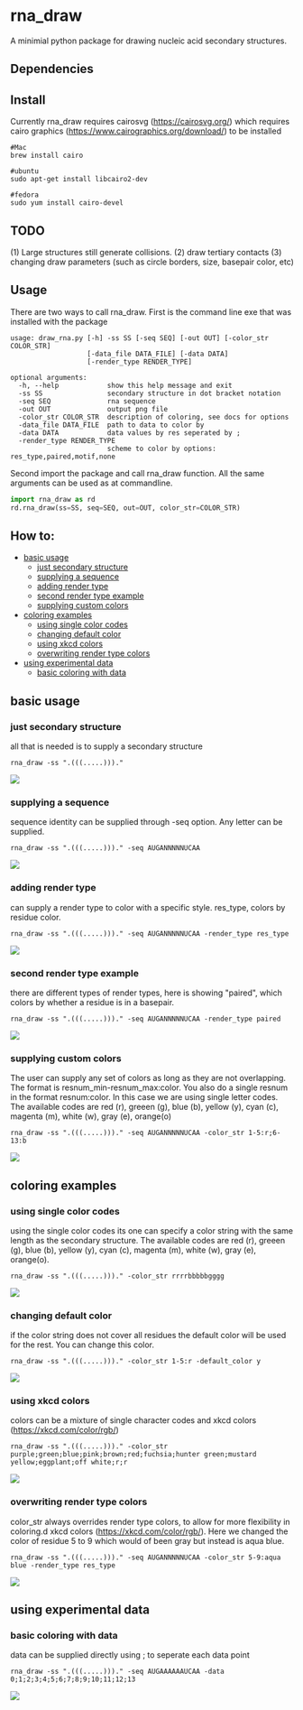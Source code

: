 # rna_draw

A minimial python package for drawing nucleic acid secondary structures. 

## Dependencies



## Install

Currently rna_draw requires cairosvg (https://cairosvg.org/) which requires cairo graphics (https://www.cairographics.org/download/) to be installed

```shell
#Mac 
brew install cairo

#ubuntu 
sudo apt-get install libcairo2-dev

#fedora 
sudo yum install cairo-devel

```

## TODO

(1) Large structures still generate collisions. 
(2) draw tertiary contacts 
(3) changing draw parameters (such as circle borders, size, basepair color, etc)

## Usage

There are two ways to call rna_draw. First is the command line exe that was installed with the package 

```shell
usage: draw_rna.py [-h] -ss SS [-seq SEQ] [-out OUT] [-color_str COLOR_STR]
                   [-data_file DATA_FILE] [-data DATA]
                   [-render_type RENDER_TYPE]

optional arguments:
  -h, --help            show this help message and exit
  -ss SS                secondary structure in dot bracket notation
  -seq SEQ              rna sequence
  -out OUT              output png file
  -color_str COLOR_STR  description of coloring, see docs for options
  -data_file DATA_FILE  path to data to color by
  -data DATA            data values by res seperated by ;
  -render_type RENDER_TYPE
                        scheme to color by options: res_type,paired,motif,none
```

Second import the package and call rna_draw function. All the same arguments can be used as at commandline.

```python
import rna_draw as rd 
rd.rna_draw(ss=SS, seq=SEQ, out=OUT, color_str=COLOR_STR)
```

## How to: 

- [basic usage](#basic-usage)
	- [just secondary structure](#just-secondary-structure)
	- [supplying a sequence](#supplying-a-sequence)
	- [adding render type](#adding-render-type)
	- [second render type example](#second-render-type-example)
	- [supplying custom colors](#supplying-custom-colors)
- [coloring examples](#coloring-examples)
	- [using single color codes](#using-single-color-codes)
	- [changing default color](#changing-default-color)
	- [using xkcd colors](#using-xkcd-colors)
	- [overwriting render type colors](#overwriting-render-type-colors)
- [using experimental data](#using-experimental-data)
	- [basic coloring with data](#basic-coloring-with-data)
## basic usage
### just secondary structure
all that is needed is to supply a secondary structure
```shell
rna_draw -ss ".(((.....)))." 
```
![](resources/imgs/test_0.png)
### supplying a sequence
sequence identity can be supplied through -seq option. Any letter can be supplied.
```shell
rna_draw -ss ".(((.....)))." -seq AUGANNNNNUCAA 
```
![](resources/imgs/test_1.png)
### adding render type
can supply a render type to color with a specific style. res_type, colors by residue color.
```shell
rna_draw -ss ".(((.....)))." -seq AUGANNNNNUCAA -render_type res_type 
```
![](resources/imgs/test_2.png)
### second render type example
there are different types of render types, here is showing "paired", which colors by whether a residue is in a basepair.
```shell
rna_draw -ss ".(((.....)))." -seq AUGANNNNNUCAA -render_type paired 
```
![](resources/imgs/test_3.png)
### supplying custom colors
The user can supply any set of colors as long as they are not overlapping. The format is resnum_min-resnum_max:color. You also do a single resnum in the format resnum:color. In this case we are using single letter codes. The available codes are red (r), greeen (g), blue (b), yellow (y), cyan (c), magenta (m), white (w), gray (e), orange(o)
```shell
rna_draw -ss ".(((.....)))." -seq AUGANNNNNUCAA -color_str 1-5:r;6-13:b 
```
![](resources/imgs/test_4.png)
## coloring examples
### using single color codes
using the single color codes its one can specify a color string with the same length as the secondary structure. The available codes are red (r), greeen (g), blue (b), yellow (y), cyan (c), magenta (m), white (w), gray (e), orange(o).
```shell
rna_draw -ss ".(((.....)))." -color_str rrrrbbbbbgggg 
```
![](resources/imgs/test_5.png)
### changing default color
if the color string does not cover all residues the default color will be used for the rest. You can change this color.
```shell
rna_draw -ss ".(((.....)))." -color_str 1-5:r -default_color y 
```
![](resources/imgs/test_6.png)
### using xkcd colors
colors can be a mixture of single character codes and xkcd colors (https://xkcd.com/color/rgb/)
```shell
rna_draw -ss ".(((.....)))." -color_str purple;green;blue;pink;brown;red;fuchsia;hunter green;mustard yellow;eggplant;off white;r;r 
```
![](resources/imgs/test_7.png)
### overwriting render type colors
color_str always overrides render type colors, to allow for more flexibility in coloring.d xkcd colors (https://xkcd.com/color/rgb/). Here we changed the color of residue 5 to 9 which would of been gray but instead is aqua blue.
```shell
rna_draw -ss ".(((.....)))." -seq AUGANNNNNUCAA -color_str 5-9:aqua blue -render_type res_type 
```
![](resources/imgs/test_8.png)
## using experimental data
### basic coloring with data
data can be supplied directly using ; to seperate each data point
```shell
rna_draw -ss ".(((.....)))." -seq AUGAAAAAAUCAA -data 0;1;2;3;4;5;6;7;8;9;10;11;12;13 
```
![](resources/imgs/test_9.png)
